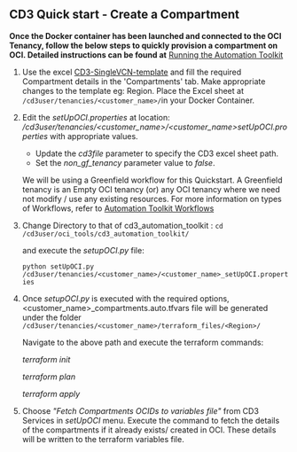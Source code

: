 ## CD3 Quick start - Create a Compartment

**Once the Docker container has been launched and connected to the OCI Tenancy, follow the below steps to quickly provision a compartment on OCI. Detailed instructions can be found at** [Running the Automation Toolkit](/cd3_automation_toolkit/documentation/user_guide/RunningAutomationToolkit.md) 
1. Use the excel [CD3-SingleVCN-template](/cd3_automation_toolkit/example) and fill the required Compartment details in the 'Compartments' tab.
   Make appropriate changes to the template eg: Region. 
   Place the Excel sheet at ```/cd3user/tenancies/<customer_name>/```in your Docker Container.
   
2. Edit the _setUpOCI.properties_ at location: _/cd3user/tenancies/<customer_name>/<customer_name>setUpOCI.properties_ with appropriate values. 
   - Update the _cd3file_ parameter to specify the CD3 excel sheet path.
   - Set the _non_gf_tenancy_ parameter value to _false_.
   
   We will be using a Greenfield workflow for this Quickstart. A Greenfield tenancy is an Empty OCI tenancy (or) any OCI tenancy where we need not modify / use any existing resources. For more information on types of Workflows, refer to [Automation Toolkit Workflows](/cd3_automation_toolkit/documentation/user_guide/Workflows.md)
   
3. Change Directory to that of cd3_automation_toolkit :
    ```cd /cd3user/oci_tools/cd3_automation_toolkit/```
    
   and execute the _setupOCI.py_ file:
   
   ```python setUpOCI.py /cd3user/tenancies/<customer_name>/<customer_name>_setUpOCI.properties```
   
 4. Once _setupOCI.py_ is executed with the required options, <customer_name>_compartments.auto.tfvars file will be generated under the folder 									
    ```/cd3user/tenancies/<customer_name>/terraform_files/<Region>/```
    
   	Navigate to the above path and execute the terraform commands:
   
       _terraform init_
   
       _terraform plan_
     
       _terraform apply_

   
 4. Choose _"Fetch Compartments OCIDs to variables file"_ from CD3 Services in _setUpOCI_ menu. Execute the command to fetch the details of the                 compartments if it already exists/ created in OCI. These details will be written to the terraform variables file.

